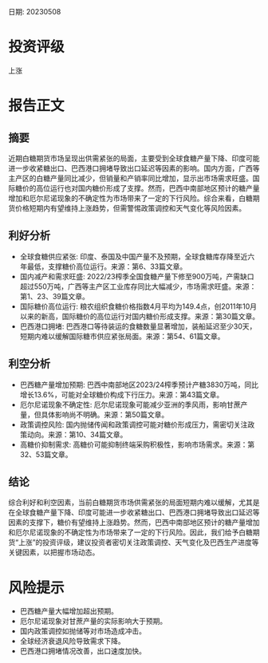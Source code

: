 
日期: 20230508

# 投资评级

上涨

# 报告正文

## 摘要

近期白糖期货市场呈现出供需紧张的局面，主要受到全球食糖产量下降、印度可能进一步收紧糖出口、巴西港口拥堵导致出口延迟等因素的影响。国内方面，广西等主产区的白糖产量同比减少，但销量和产销率同比增加，显示出市场需求旺盛。国际糖价的高位运行也对国内糖价形成了支撑。然而，巴西中南部地区预计的糖产量增加和厄尔尼诺现象的不确定性为市场带来了一定的下行风险。综合来看，白糖期货价格短期内有望维持上涨趋势，但需警惕政策调控和天气变化等风险因素。

## 利好分析

* 全球食糖供应紧张: 印度、泰国及中国产量不及预期，全球食糖库存降至近六年最低，支撑糖价高位运行。来源：第6、33篇文章。
* 国内减产和需求旺盛: 2022/23榨季全国食糖产量下修至900万吨，产需缺口超过550万吨，广西等主产区工业库存同比大幅减少，市场需求旺盛。来源：第1、23、39篇文章。
* 国际糖价高位运行: 粮农组织食糖价格指数4月平均为149.4点，创2011年10月以来的新高，国际糖价的高位运行对国内糖价形成支撑。来源：第30篇文章。
* 巴西港口拥堵: 巴西港口等待装运的食糖数量显著增加，装船延迟至少30天，短期内难以缓解国际糖市供应紧张局面。来源：第54、61篇文章。

## 利空分析

* 巴西糖产量增加预期: 巴西中南部地区2023/24榨季预计产糖3830万吨，同比增长13.6%，可能对全球糖价构成下行压力。来源：第43篇文章。
* 厄尔尼诺现象不确定性: 厄尔尼诺现象可能减少亚洲的季风雨，影响甘蔗产量，但具体影响尚不明确。来源：第50篇文章。
* 政策调控风险: 国内抛储传闻和政策调控可能对糖价形成压力，需密切关注政策动向。来源：第10、34篇文章。
* 高糖价抑制需求: 高糖价可能抑制终端采购积极性，影响市场需求。来源：第32、53篇文章。

## 结论

综合利好和利空因素，当前白糖期货市场供需紧张的局面短期内难以缓解，尤其是在全球食糖产量下降、印度可能进一步收紧糖出口、巴西港口拥堵导致出口延迟等因素的支撑下，糖价有望维持上涨趋势。然而，巴西中南部地区预计的糖产量增加和厄尔尼诺现象的不确定性为市场带来了一定的下行风险。因此，我们给予白糖期货“上涨”的投资评级，建议投资者密切关注政策调控、天气变化及巴西生产进度等关键因素，以把握市场动态。

# 风险提示

* 巴西糖产量大幅增加超出预期。
* 厄尔尼诺现象对甘蔗产量的实际影响大于预期。
* 国内政策调控如抛储等对市场造成冲击。
* 全球经济衰退风险导致需求下降。
* 巴西港口拥堵情况改善，出口速度加快。
